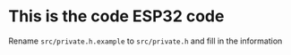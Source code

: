 # This is the code ESP32 code

Rename ```src/private.h.example``` to ```src/private.h``` and fill in the information
